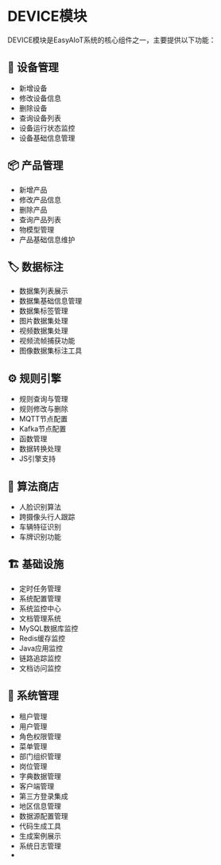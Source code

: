 # DEVICE模块

DEVICE模块是EasyAIoT系统的核心组件之一，主要提供以下功能：

## 📱 设备管理
- 新增设备
- 修改设备信息
- 删除设备
- 查询设备列表
- 设备运行状态监控
- 设备基础信息管理

## 📦 产品管理
- 新增产品
- 修改产品信息
- 删除产品
- 查询产品列表
- 物模型管理
- 产品基础信息维护

## 🏷️ 数据标注
- 数据集列表展示
- 数据集基础信息管理
- 数据集标签管理
- 图片数据集处理
- 视频数据集处理
- 视频流帧捕获功能
- 图像数据集标注工具

## ⚙️ 规则引擎
- 规则查询与管理
- 规则修改与删除
- MQTT节点配置
- Kafka节点配置
- 函数管理
- 数据转换处理
- JS引擎支持

## 🤖 算法商店
- 人脸识别算法
- 跨摄像头行人跟踪
- 车辆特征识别
- 车牌识别功能

## 🏗️ 基础设施
- 定时任务管理
- 系统配置管理
- 系统监控中心
- 文档管理系统
- MySQL数据库监控
- Redis缓存监控
- Java应用监控
- 链路追踪监控
- 文档访问监控

## 👥 系统管理
- 租户管理
- 用户管理
- 角色权限管理
- 菜单管理
- 部门组织管理
- 岗位管理
- 字典数据管理
- 客户端管理
- 第三方登录集成
- 地区信息管理
- 数据源配置管理
- 代码生成工具
- 生成案例展示
- 系统日志管理
- 